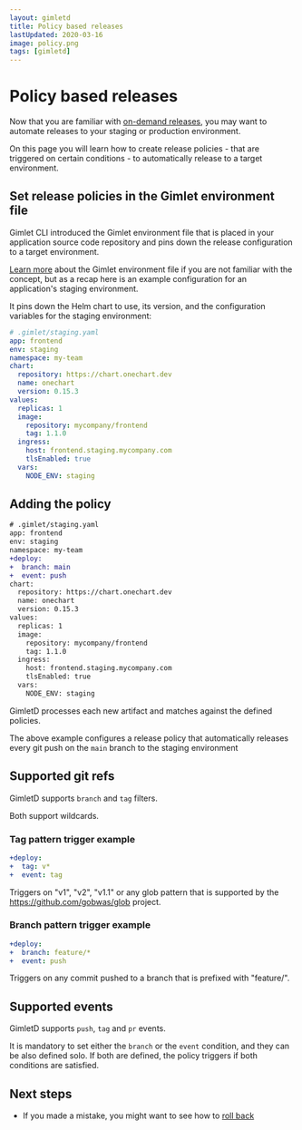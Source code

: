 ```yaml
---
layout: gimletd
title: Policy based releases
lastUpdated: 2020-03-16
image: policy.png
tags: [gimletd]
---
```


# Policy based releases

Now that you are familiar with [on-demand releases](/gimletd/on-demand-releases), 
you may want to automate releases to your staging or production environment.

On this page you will learn how to create release policies - that are triggered on certain conditions - 
to automatically release to a target environment.

## Set release policies in the Gimlet environment file

Gimlet CLI introduced the Gimlet environment file that is placed in your application source code repository and pins
down the release configuration to a target environment.

[Learn more](/gimlet-cli/manage-environments-with-gimlet-and-gitops/) about the Gimlet environment file if you are not familiar with the concept,
but as a recap here is an example configuration for an application's staging environment.

It pins down the Helm chart to use, its version, and the configuration variables for the staging environment:

```yaml
# .gimlet/staging.yaml
app: frontend
env: staging
namespace: my-team
chart:
  repository: https://chart.onechart.dev
  name: onechart
  version: 0.15.3
values:
  replicas: 1
  image:
    repository: mycompany/frontend
    tag: 1.1.0
  ingress:
    host: frontend.staging.mycompany.com
    tlsEnabled: true
  vars:
    NODE_ENV: staging
```

## Adding the policy

```diff
# .gimlet/staging.yaml
app: frontend
env: staging
namespace: my-team
+deploy:
+  branch: main
+  event: push
chart:
  repository: https://chart.onechart.dev
  name: onechart
  version: 0.15.3
values:
  replicas: 1
  image:
    repository: mycompany/frontend
    tag: 1.1.0
  ingress:
    host: frontend.staging.mycompany.com
    tlsEnabled: true
  vars:
    NODE_ENV: staging
```

GimletD processes each new artifact and matches against the defined policies.

The above example configures a release policy 
that automatically releases every git push on the `main` branch to the staging environment

## Supported git refs

GimletD supports `branch` and `tag` filters.

Both support wildcards.

### Tag pattern trigger example
```yaml
+deploy:
+  tag: v*
+  event: tag
```

Triggers on "v1", "v2", "v1.1" or any glob pattern that is supported by the https://github.com/gobwas/glob project.

### Branch pattern trigger example
```yaml
+deploy:
+  branch: feature/*
+  event: push
```

Triggers on any commit pushed to a branch that is prefixed with "feature/".

## Supported events

GimletD supports `push`, `tag` and `pr` events.

It is mandatory to set either the `branch` or the `event` condition, and they can be also defined solo.
If both are defined, the policy triggers if both conditions are satisfied.

## Next steps

- If you made a mistake, you might want to see how to [roll back](/gimletd/rolling-back)
